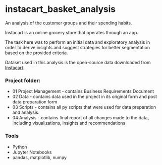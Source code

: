 # instacart_basket_analysis
An analysis of the customer groups and their spending habits.

Instacart is an online grocery store that operates through an app.

The task here was to perform an initial data and exploratory analysis in order
to derive insights and suggest strategies for better segmentation based on
the provided criteria.

Dataset used in this analysis is the open-source data downloaded from [Instacart](https://www.instacart.com/).

### Project folder:
 - 01 Project Management - contains Business Requirements Document
 - 02 Data - contains data used in the project in its original form and post data preparation form
 - 03 Scripts - contains all py scripts that were used for data preparation and analysis.
 - 04 Analysis - contains final report of all changes made to the data, including visualizations, insights and recommendations

### Tools
 - Python
 - Jupyter Notebooks
 - pandas, matplotlib, numpy
